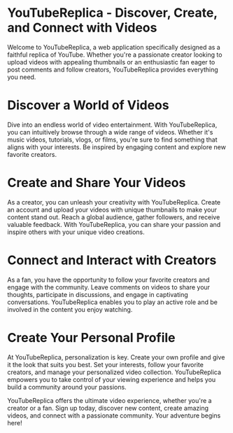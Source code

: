 # YouTubeReplica - Discover, Create, and Connect with Videos

Welcome to YouTubeReplica, a web application specifically designed as a faithful replica of YouTube. Whether you're a passionate creator looking to upload videos with appealing thumbnails or an enthusiastic fan eager to post comments and follow creators, YouTubeReplica provides everything you need.

# Discover a World of Videos

Dive into an endless world of video entertainment. With YouTubeReplica, you can intuitively browse through a wide range of videos. Whether it's music videos, tutorials, vlogs, or films, you're sure to find something that aligns with your interests. Be inspired by engaging content and explore new favorite creators.

# Create and Share Your Videos

As a creator, you can unleash your creativity with YouTubeReplica. Create an account and upload your videos with unique thumbnails to make your content stand out. Reach a global audience, gather followers, and receive valuable feedback. With YouTubeReplica, you can share your passion and inspire others with your unique video creations.

# Connect and Interact with Creators

As a fan, you have the opportunity to follow your favorite creators and engage with the community. Leave comments on videos to share your thoughts, participate in discussions, and engage in captivating conversations. YouTubeReplica enables you to play an active role and be involved in the content you enjoy watching.

# Create Your Personal Profile

At YouTubeReplica, personalization is key. Create your own profile and give it the look that suits you best. Set your interests, follow your favorite creators, and manage your personalized video collection. YouTubeReplica empowers you to take control of your viewing experience and helps you build a community around your passions.

YouTubeReplica offers the ultimate video experience, whether you're a creator or a fan. Sign up today, discover new content, create amazing videos, and connect with a passionate community. Your adventure begins here!





